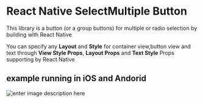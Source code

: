 # React Native SelectMultiple Button

This library is a button (or a group buttons) for multiple or radio selection by building with React Native


You can specify any **Layout** and **Style** for container view,button view and text through **View Style Props**, **Layout Props** and **Text Style** Props supporting by React Native


## example running in iOS and Andorid

![enter image description here](https://github.com/danceyoung/react-native-selectmultiple-button/blob/master/screenCapture/ios-screencapture.gif)

